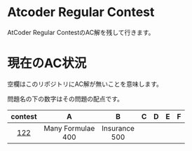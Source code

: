 # Atcoder Regular Contest

AtCoder Regular ContestのAC解を残して行きます。

# 現在のAC状況

空欄はこのリポジトリにAC解が無いことを意味します。

問題名の下の数字はその問題の配点です。

| contest |  A  |  B  |  C  |  D  |  E  |  F  |
| :-----: | :-: | :-: | :-: | :-: | :-: | :-: |
| [122](/ARC101-125/122) | Many Formulae <br> 400 | Insurance <br> 500 | | | |